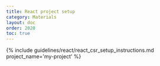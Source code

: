 ```yaml
---
title: React project setup
category: Materials
layout: doc
order: 2020
toc: true
---
```


{% include guidelines/react/react_csr_setup_instructions.md project_name='my-project' %}
